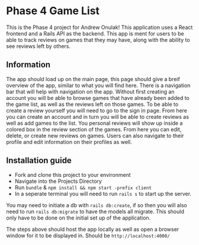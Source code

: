 # Phase 4 Game List

This is the Phase 4 project for Andrew Onulak!
This application uses a React frontend and a Rails API as the backend. This app is ment for users to be able to track reviews on games that they may have, along with the ability to see reviews left by others.

## Information

The app should load up on the main page, this page should give a breif overview of the app, similar to what you will find here. There is a navigation bar that will help with navigation on the app. Without first creating an account you will be able to browse games that have already been added to the game list, as well as the reviews left on those games. To be able to create a review yourself you will need to go to the sign in page. From here you can create an account and in turn you will be able to create reviews as well as add games to the list. You personal reviews will show up inside a colored box in the review section of the games. From here you can edit, delete, or create new reviews on games. Users can also navigate to their profile and edit information on their profiles as well.

## Installation guide

- Fork and clone this project to your environment
- Navigate into the Projects Directory
- Run `bundle` & `npm install && npm start -prefix client`
- In a seperate terminal you will need to run `rails s` to start up the server.

You may need to initiate a db with `rails db:create`, if so then you will also need to run `rails db:migrate` to have the models all migrate. This should only have to be done on the initial set up of the application.

The steps above should host the app locally as well as open a browser window for it to be displayed in. Should be `http://localhost:4000/`



